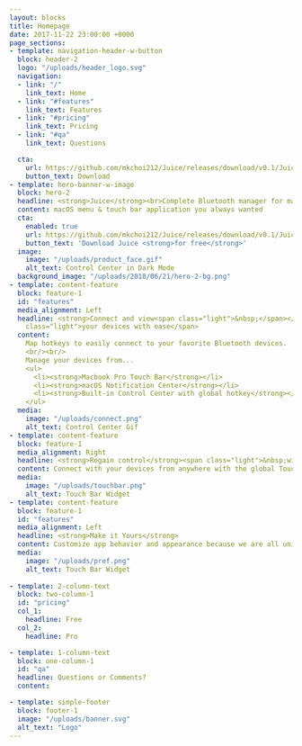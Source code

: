 ```yaml
---
layout: blocks
title: Homepage
date: 2017-11-22 23:00:00 +0000
page_sections:
- template: navigation-header-w-button
  block: header-2
  logo: "/uploads/header_logo.svg"
  navigation:
  - link: "/"
    link_text: Home
  - link: "#features"
    link_text: Features
  - link: "#pricing"
    link_text: Pricing
  - link: "#qa"
    link_text: Questions 

  cta:
    url: https://github.com/mkchoi212/Juice/releases/download/v0.1/Juice.dmg
    button_text: Download
- template: hero-banner-w-image
  block: hero-2
  headline: <strong>Juice</strong><br>Complete Bluetooth manager for macOS
  content: macOS menu & touch bar application you always wanted
  cta:
    enabled: true
    url: https://github.com/mkchoi212/Juice/releases/download/v0.1/Juice.dmg
    button_text: 'Download Juice <strong>for free</strong>'
  image:
    image: "/uploads/product_face.gif"
    alt_text: Control Center in Dark Mode
  background_image: "/uploads/2018/06/21/hero-2-bg.png"
- template: content-feature
  block: feature-1
  id: "features"
  media_alignment: Left
  headline: <strong>Connect and view<span class="light">&nbsp;</span></strong><span
    class="light">your devices with ease</span>
  content: 
    Map hotkeys to easily connect to your favorite Bluetooth devices.
    <br/><br/>
    Manage your devices from...
    <ul>
      <li><strong>Macbook Pro Touch Bar</strong></li>  
      <li><strong>macOS Notification Center</strong></li>  
      <li><strong>Built-in Control Center with global hotkey</strong></li>  
    </ul>
  media:
    image: "/uploads/connect.png"
    alt_text: Control Center Gif
- template: content-feature
  block: feature-1
  media_alignment: Right
  headline: <strong>Regain control</strong><span class="light">&nbsp;with the global Touch Bar widget</span>
  content: Connect with your devices from anywhere with the global Touch Bar widget.
  media:
    image: "/uploads/touchbar.png"
    alt_text: Touch Bar Widget
- template: content-feature
  block: feature-1
  id: "features"
  media_alignment: Left
  headline: <strong>Make it Yours</strong>
  content: Customize app behavior and appearance because we are all unique in our own ways.
  media:
    image: "/uploads/pref.png"
    alt_text: Touch Bar Widget
    
- template: 2-column-text
  block: two-column-1
  id: "pricing"
  col_1:
    headline: Free
  col_2:
    headline: Pro

- template: 1-column-text
  block: one-column-1
  id: "qa"
  headline: Questions or Comments?
  content: 

- template: simple-footer
  block: footer-1
  image: "/uploads/banner.svg"
  alt_text: "Logo"
---
```

